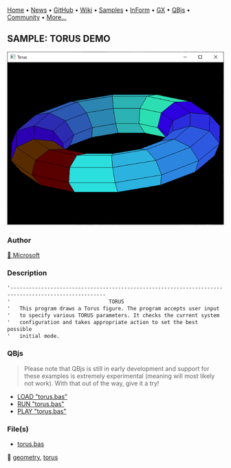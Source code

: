 [Home](https://qb64.com) • [News](../../news.md) • [GitHub](https://github.com/QB64Official/qb64) • [Wiki](https://github.com/QB64Official/qb64/wiki) • [Samples](../../samples.md) • [InForm](../../inform.md) • [GX](../../gx.md) • [QBjs](../../qbjs.md) • [Community](../../community.md) • [More...](../../more.md)

## SAMPLE: TORUS DEMO

![screenshot.png](img/screenshot.png)

### Author

[🐝 Microsoft](../microsoft.md) 

### Description

```text
'-----------------------------------------------------------------------------------------------------
'                                TORUS
'   This program draws a Torus figure. The program accepts user input
'   to specify various TORUS parameters. It checks the current system
'   configuration and takes appropriate action to set the best possible
'   initial mode.
```

### QBjs

> Please note that QBjs is still in early development and support for these examples is extremely experimental (meaning will most likely not work). With that out of the way, give it a try!

* [LOAD "torus.bas"](https://v6p9d9t4.ssl.hwcdn.net/html/6022890/index.html?src=https://qb64.com/samples/torus-demo/src/torus.bas)
* [RUN "torus.bas"](https://v6p9d9t4.ssl.hwcdn.net/html/6022890/index.html?mode=auto&src=https://qb64.com/samples/torus-demo/src/torus.bas)
* [PLAY "torus.bas"](https://v6p9d9t4.ssl.hwcdn.net/html/6022890/index.html?mode=play&src=https://qb64.com/samples/torus-demo/src/torus.bas)

### File(s)

* [torus.bas](src/torus.bas)

🔗 [geometry](../geometry.md), [torus](../torus.md)

